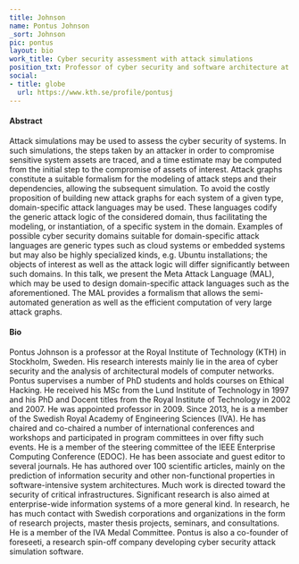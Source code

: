 ```yaml
---
title: Johnson
name: Pontus Johnson
_sort: Johnson
pic: pontus
layout: bio
work_title: Cyber security assessment with attack simulations
position_txt: Professor of cyber security and software architecture at KTH
social:
- title: globe
  url: https://www.kth.se/profile/pontusj
---
```


#### Abstract
Attack simulations may be used to assess the cyber security of systems. In such simulations, the steps taken by an attacker in order to compromise sensitive system assets are traced, and a time estimate may be computed from the initial step to the compromise of assets of interest. Attack graphs constitute a suitable formalism for the modeling of attack steps and their dependencies, allowing the subsequent simulation.
To avoid the costly proposition of building new attack graphs for each system of a given type, domain-specific attack languages may be used. These languages codify the generic attack logic of the considered domain, thus facilitating the modeling, or instantiation, of a specific system in the domain. Examples of possible cyber security domains suitable for domain-specific attack languages are generic types such as cloud systems or embedded systems but may also be highly specialized kinds, e.g. Ubuntu installations; the objects of interest as well as the attack logic will differ significantly between such domains.
In this talk, we present the Meta Attack Language (MAL), which may be used to design domain-specific attack languages such as the aforementioned. The MAL provides a formalism that allows the semi-automated generation as well as the efficient computation of very large attack graphs. 

#### Bio
Pontus Johnson is a professor at the Royal Institute of Technology (KTH) in Stockholm, Sweden. His research interests mainly lie in the area of cyber security and the analysis of architectural models of computer networks. Pontus supervises a number of PhD students and holds courses on Ethical Hacking. He received his MSc from the Lund Institute of Technology in 1997 and his PhD and Docent titles from the Royal Institute of Technology in 2002 and 2007. He was appointed professor in 2009. Since 2013, he is a member of the Swedish Royal Academy of Engineering Sciences (IVA). He has chaired and co-chaired a number of international conferences and workshops and participated in program committees in over fifty such events. He is a member of the steering committee of the IEEE Enterprise Computing Conference (EDOC). He has been associate and guest editor to several journals. He has authored over 100 scientific articles, mainly on the prediction of  information security and other non-functional properties in software-intensive system architectures. Much work is directed toward the security of critical infrastructures. Significant research is also aimed at enterprise-wide information systems of a more general kind. In research, he has much contact with Swedish corporations and organizations in the form of research projects, master thesis projects, seminars, and consultations. He is a member of the IVA Medal Committee. Pontus is also a co-founder of foreseeti, a research spin-off company developing cyber security attack simulation software. 